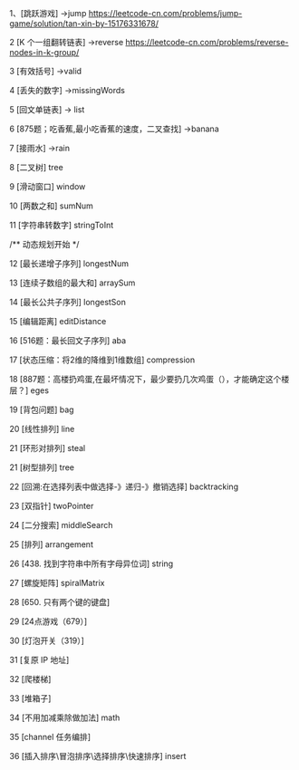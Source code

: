 1、[跳跃游戏] ->jump https://leetcode-cn.com/problems/jump-game/solution/tan-xin-by-15176331678/

2 [K 个一组翻转链表] ->reverse  https://leetcode-cn.com/problems/reverse-nodes-in-k-group/

3 [有效括号] ->valid 

4 [丢失的数字] ->missingWords 

5 [回文单链表] -> list

6 [875题；吃香蕉,最小吃香蕉的速度，二叉查找] ->banana 

7 [接雨水] ->rain

8 [二叉树] tree
 
9 [滑动窗口] window

10 [两数之和] sumNum

11 [字符串转数字] stringToInt


/**
动态规划开始
*/

12 [最长递增子序列] longestNum

13 [连续子数组的最大和] arraySum

14 [最长公共子序列] longestSon

15 [编辑距离] editDistance

16 [516题：最长回文子序列] aba

17 [状态压缩：将2维的降维到1维数组]  compression

18 [887题：高楼扔鸡蛋,在最坏情况下，最少要扔几次鸡蛋（），才能确定这个楼层？] eges


19 [背包问题] bag


20 [线性排列] line

21 [环形对排列] steal

21 [树型排列] tree

22 [回溯:在选择列表中做选择-》递归-》撤销选择]  backtracking

23 [双指针] twoPointer

24 [二分搜索] middleSearch

25 [排列]  arrangement

26 [438. 找到字符串中所有字母异位词] string

27 [螺旋矩阵] spiralMatrix

28 [650. 只有两个键的键盘]

29 [24点游戏（679）]

30 [灯泡开关（319）]

31 [复原 IP 地址]

32 [爬楼梯]

33 [堆箱子]

34 [不用加减乘除做加法] math

35 [channel 任务编排]

36 [插入排序\冒泡排序\选择排序\快速排序] insert
